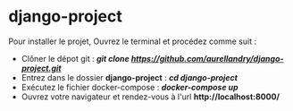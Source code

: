 # django-project

Pour installer le projet, Ouvrez le terminal et procédez comme suit :

- Clôner le dépot git : <b><i>git clone https://github.com/aurellandry/django-project.git</i></b>
- Entrez dans le dossier <b>django-project</b> : <b><i>cd django-project</i></b>
- Exécutez le fichier docker-compose : <b><i>docker-compose up</i></b>
- Ouvrez votre navigateur et rendez-vous à l'url <b>http://localhost:8000/</b>
